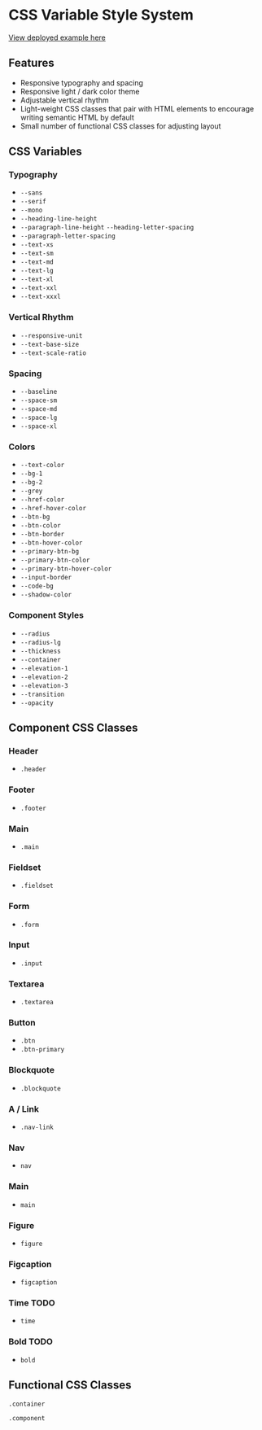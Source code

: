 # CSS Variable Style System

[View deployed example here](https://css-variable-design-system.netlify.com)

## Features

- Responsive typography and spacing
- Responsive light / dark color theme
- Adjustable vertical rhythm
- Light-weight CSS classes that pair with HTML elements to encourage writing semantic HTML by default
- Small number of functional CSS classes for adjusting layout

## CSS Variables

### Typography

<!-- Customizable  Typography-->

- `--sans`
- `--serif`
- `--mono`
- `--heading-line-height`
- `--paragraph-line-height`
  `--heading-letter-spacing`
- `--paragraph-letter-spacing`
  <!-- Text sizes should not be touched because they are calculated. -->
- `--text-xs`
- `--text-sm`
- `--text-md`
- `--text-lg`
- `--text-xl`
- `--text-xxl`
- `--text-xxxl`

### Vertical Rhythm

<!-- Customizable -->

- `--responsive-unit`
- `--text-base-size`
- `--text-scale-ratio`

### Spacing

<!-- Customizable -->

- `--baseline`
  <!-- Calculated -->
- `--space-sm`
- `--space-md`
- `--space-lg`
- `--space-xl`

### Colors

<!-- Customizable -->

- `--text-color`
- `--bg-1`
- `--bg-2`
- `--grey`
- `--href-color`
- `--href-hover-color`
- `--btn-bg`
- `--btn-color`
- `--btn-border`
- `--btn-hover-color`
- `--primary-btn-bg`
- `--primary-btn-color`
- `--primary-btn-hover-color`
- `--input-border`
- `--code-bg`
- `--shadow-color`

### Component Styles

<!-- Customizable -->

- `--radius`
- `--radius-lg`
- `--thickness`
- `--container`
- `--elevation-1`
- `--elevation-2`
- `--elevation-3`
- `--transition`
- `--opacity`

## Component CSS Classes

### Header

- `.header`

### Footer

- `.footer`

### Main

- `.main`

### Fieldset

- `.fieldset`

### Form

- `.form`

### Input

- `.input`

### Textarea

- `.textarea`

### Button

- `.btn`
- `.btn-primary`

### Blockquote

- `.blockquote`

### A / Link

- `.nav-link`

### Nav

<!-- Nav sets display flex, justify content space around -->

- `nav`

### Main

  <!-- Main sets margin var(--space-xl) auto and sets a min-height: 100vh on page.  -->

- `main`

### Figure

  <!-- Figure class removes default figure padding.  -->

- `figure`

### Figcaption

<!-- Figcaption adds the typography classes to html figcaption element, which can replace writing an img alt tag for accessability. -->

- `figcaption`
  <!-- Time class adds typography classes to html time element. -->

### Time TODO

- `time`

  <!-- Bold class adds a font-weight: 900 to the html bold element.  -->

### Bold TODO

- `bold`

## Functional CSS Classes

<!-- Set element to max-width of var(--container) -->

`.container`

<!-- Give element var(--small) padding -->

`.component`
